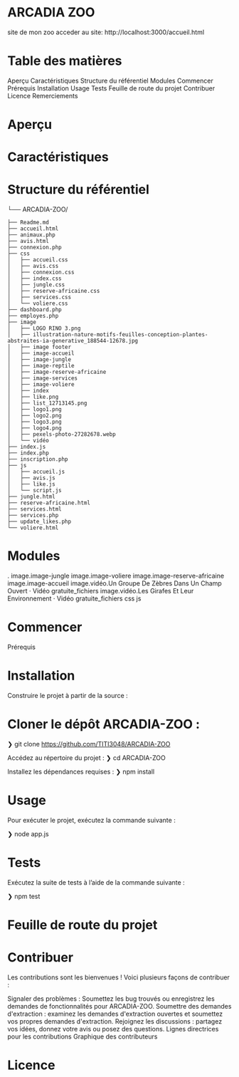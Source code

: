 #  ARCADIA ZOO 
 site de mon zoo
 acceder au site: http://localhost:3000/accueil.html

#  Table des matières
Aperçu
Caractéristiques
Structure du référentiel
Modules
Commencer
Prérequis
Installation
Usage
Tests
Feuille de route du projet
Contribuer
Licence
Remerciements
# Aperçu


# Caractéristiques


# Structure du référentiel
└── ARCADIA-ZOO/

    ├── Readme.md
    ├── accueil.html
    ├── animaux.php
    ├── avis.html
    ├── connexion.php
    ├── css
    │   ├── accueil.css
    │   ├── avis.css
    │   ├── connexion.css
    │   ├── index.css
    │   ├── jungle.css
    │   ├── reserve-africaine.css
    │   ├── services.css
    │   └── voliere.css
    ├── dashboard.php
    ├── employes.php
    ├── image
    │   ├── LOGO RINO 3.png
    │   ├── illustration-nature-motifs-feuilles-conception-plantes-abstraites-ia-generative_188544-12678.jpg
    │   ├── image footer
    │   ├── image-accueil
    │   ├── image-jungle
    │   ├── image-reptile
    │   ├── image-reserve-africaine
    │   ├── image-services
    │   ├── image-voliere
    │   ├── index
    │   ├── like.png
    │   ├── list_12713145.png
    │   ├── logo1.png
    │   ├── logo2.png
    │   ├── logo3.png
    │   ├── logo4.png
    │   ├── pexels-photo-27282678.webp
    │   └── vidéo
    ├── index.js
    ├── index.php
    ├── inscription.php
    ├── js
    │   ├── accueil.js
    │   ├── avis.js
    │   ├── like.js
    │   └── script.js
    ├── jungle.html
    ├── reserve-africaine.html
    ├── services.html
    ├── services.php
    ├── update_likes.php
    └── voliere.html

# Modules
.
image.image-jungle
image.image-voliere
image.image-reserve-africaine
image.image-accueil
image.vidéo.Un Groupe De Zèbres Dans Un Champ Ouvert · Vidéo gratuite_fichiers
image.vidéo.Les Girafes Et Leur Environnement · Vidéo gratuite_fichiers
css
js
# Commencer
Prérequis


# Installation
Construire le projet à partir de la source :

# Cloner le dépôt ARCADIA-ZOO :
❯ git clone https://github.com/TITI3048/ARCADIA-ZOO

Accédez au répertoire du projet :
❯ cd ARCADIA-ZOO

Installez les dépendances requises :
❯ npm install

# Usage
Pour exécuter le projet, exécutez la commande suivante :

❯ node app.js

# Tests
Exécutez la suite de tests à l’aide de la commande suivante :

❯ npm test

# Feuille de route du projet


# Contribuer
Les contributions sont les bienvenues ! Voici plusieurs façons de contribuer :

Signaler des problèmes : Soumettez les bug trouvés ou enregistrez les demandes de fonctionnalités pour ARCADIA-ZOO.
Soumettre des demandes d'extraction : examinez les demandes d'extraction ouvertes et soumettez vos propres demandes d'extraction.
Rejoignez les discussions : partagez vos idées, donnez votre avis ou posez des questions.
Lignes directrices pour les contributions
Graphique des contributeurs

# Licence
